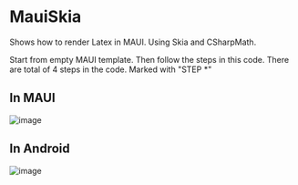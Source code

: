 # MauiSkia
Shows how to render Latex in MAUI.
Using Skia and CSharpMath.

Start from empty MAUI template. Then follow the steps in this code.
There are total of 4 steps in the code. Marked with "STEP *"

## In MAUI

![image](https://user-images.githubusercontent.com/10744241/187890538-c364404e-a975-4c5d-8811-a7021b67911b.png)

## In Android

![image](https://user-images.githubusercontent.com/10744241/187890409-656131c6-0eb5-4edf-b3d5-8ced4034c9a1.png)
